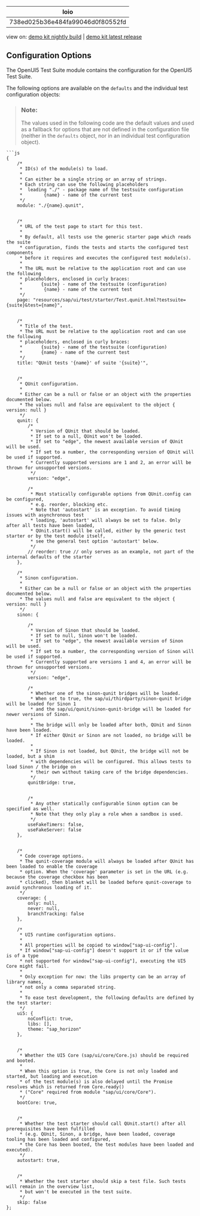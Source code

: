 <!-- loio738ed025b36e484fa99046d0f80552fd -->

| loio |
| -----|
| 738ed025b36e484fa99046d0f80552fd |

<div id="loio">

view on: [demo kit nightly build](https://sdk.openui5.org/nightly/#/topic/738ed025b36e484fa99046d0f80552fd) | [demo kit latest release](https://sdk.openui5.org/topic/738ed025b36e484fa99046d0f80552fd)</div>

## Configuration Options

The OpenUI5 Test Suite module contains the configuration for the OpenUI5 Test Suite.

The following options are available on the `defaults` and the individual test configuration objects:

> ### Note:  
> The values used in the following code are the default values and used as a fallback for options that are not defined in the configuration file \(neither in the `defaults` object, nor in an individual test configuration object\).

```
```js
{
	/*
	 * ID(s) of the module(s) to load.
	 *
	 * Can either be a single string or an array of strings.
	 * Each string can use the following placeholders
	 *  leading "./" - package name of the testsuite configuration
	 *        {name} - name of the current test
	 */
	module: "./{name}.qunit",


	/*
	 * URL of the test page to start for this test.
	 *
	 * By default, all tests use the generic starter page which reads the suite
	 * configuration, finds the tests and starts the configured test components
	 * before it requires and executes the configured test module(s).
	 *
	 * The URL must be relative to the application root and can use the following
	 * placeholders, enclosed in curly braces:
	 *       {suite} - name of the testsuite (configuration)
	 *        {name} - name of the current test
	 */
	page: "resources/sap/ui/test/starter/Test.qunit.html?testsuite={suite}&test={name}",


	/*
	 * Title of the test.
	 * The URL must be relative to the application root and can use the following
	 * placeholders, enclosed in curly braces:
	 *       {suite} - name of the testsuite (configuration)
	 *       {name} - name of the current test
	 */
	title: "QUnit tests '{name}' of suite '{suite}'",


	/*
	 * QUnit configuration.
	 *
	 * Either can be a null or false or an object with the properties documented below.
	 * The values null and false are equivalent to the object { version: null }
	 */
	qunit: {
		/*
		 * Version of QUnit that should be loaded.
		 * If set to a null, QUnit won't be loaded.
		 * If set to "edge", the newest available version of QUnit will be used.
		 * If set to a number, the corresponding version of QUnit will be used if supported.
		 * Currently supported versions are 1 and 2, an error will be thrown for unsupported versions.
		 */
		version: "edge",

		/*
		 * Most statically configurable options from QUnit.config can be configured,
		 * e.g. reorder, blocking etc.
		 * Note that 'autostart' is an exception. To avoid timing issues with asynchronous test
		 * loading, 'autostart' will always be set to false. Only after all tests have been loaded,
		 * QUnit.start() will be called, either by the generic test starter or by the test module itself,
		 * see the general test option 'autostart' below.
		 */
		// reorder: true // only serves as an example, not part of the internal defaults of the starter
	},

	/*
	 * Sinon configuration.
	 *
	 * Either can be a null or false or an object with the properties documented below.
	 * The values null and false are equivalent to the object { version: null }
	 */
	sinon: {

		/*
		 * Version of Sinon that should be loaded.
		 * If set to null, Sinon won't be loaded.
		 * If set to "edge", the newest available version of Sinon will be used.
		 * If set to a number, the corresponding version of Sinon will be used if supported.
		 * Currently supported are versions 1 and 4, an error will be thrown for unsupported versions.
		 */
		version: "edge",

		/*
		 * Whether one of the sinon-qunit bridges will be loaded.
		 * When set to true, the sap/ui/thirdparty/sinon-qunit bridge will be loaded for Sinon 1
		 * and the sap/ui/qunit/sinon-qunit-bridge will be loaded for newer versions of Sinon.
		 *
		 * The bridge will only be loaded after both, QUnit and Sinon have been loaded.
		 * If either QUnit or Sinon are not loaded, no bridge will be loaded.
		 *
		 * If Sinon is not loaded, but QUnit, the bridge will not be loaded, but a shim
		 * with dependencies will be configured. This allows tests to load Sinon / the bridge on
		 * their own without taking care of the bridge dependencies. 
		 */
		qunitBridge: true,


		/*
		 * Any other statically configurable Sinon option can be specified as well.
		 * Note that they only play a role when a sandbox is used.
		 */
		useFakeTimers: false,
		useFakeServer: false
	},


	/*
	 * Code coverage options.
	 * The qunit-coverage module will always be loaded after QUnit has been loaded to enable the coverage
	 * option. When the 'coverage' parameter is set in the URL (e.g. because the coverage checkbox has been
	 * clicked), then blanket will be loaded before qunit-coverage to avoid synchronous loading of it.
	 */
	coverage: {
		only: null,
		never: null,
		branchTracking: false
	},

	/*
	 * UI5 runtime configuration options.
	 *
	 * All properties will be copied to window["sap-ui-config"].
	 * If window["sap-ui-config"] doesn't support it or if the value is of a type
	 * not supported for window["sap-ui-config"], executing the UI5 Core might fail.
	 *
	 * Only exception for now: the libs property can be an array of library names,
	 * not only a comma separated string.
	 *
	 * To ease test development, the following defaults are defined by the test starter:
	 */
	ui5: {
		noConflict: true,
		libs: [],
		theme: "sap_horizon"
	},


	/*
	 * Whether the UI5 Core (sap/ui/core/Core.js) should be required and booted.
	 *
	 * When this option is true, the Core is not only loaded and started, but loading and execution
	 * of the test module(s) is also delayed until the Promise resolves which is returned from Core.ready()
	 * ("Core" required from module "sap/ui/core/Core").
	 */
	bootCore: true,


	/*
	 * Whether the test starter should call QUnit.start() after all prerequisites have been fulfilled
	 * (e.g. QUnit, Sinon, a bridge, have been loaded, coverage tooling has been loaded and configured,
	 * the Core has been booted, the test modules have been loaded and executed).
	 */
	autostart: true,


	/*
	 * Whether the test starter should skip a test file. Such tests will remain in the overview list,
	 * but won't be executed in the test suite.
	 */
	skip: false
};
```
```


